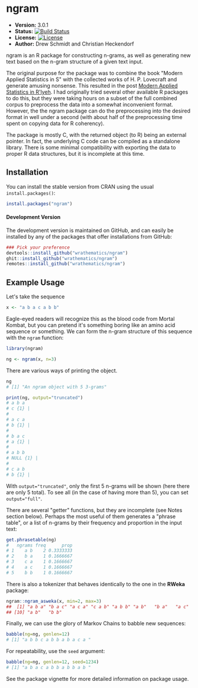 # ngram

* **Version:** 3.0.1
* **Status:** [![Build Status](https://travis-ci.org/wrathematics/ngram.png)](https://travis-ci.org/wrathematics/ngram)
* **License:** [![License](http://img.shields.io/badge/license-BSD%202--Clause-orange.svg?style=flat)](http://opensource.org/licenses/BSD-2-Clause)
* **Author:** Drew Schmidt and Christian Heckendorf


ngram is an R package for constructing n-grams, as well as generating 
new text based on the n-gram structure of a given text input.

The original purpose for the package was to combine the book
"Modern Applied Statistics in S" with the collected works of H. P.
Lovecraft and generate amusing nonsense.  This resulted in the post
[Modern Applied Statistics in R'lyeh](http://librestats.com/2014/07/01/modern-applied-statistics-in-rlyeh/).
I had originally tried several other available R packages to do this,
but they were taking hours on a subset of the full combined corpus 
to preprocess the data into a somewhat inconvenient format.  However,
the the ngram package can do the preprocessing into the desired
format in well under a second (with about half of the preprocessing
time spent on copying data for R coherency).

The package is mostly C, with the returned object (to R) being an
external pointer.  In fact, the underlying C code can be compiled
as a standalone library.  There is some minimal compatibility
with exporting the data to proper R data structures, but it is 
incomplete at this time.



## Installation

You can install the stable version from CRAN using the usual `install.packages()`:

```r
install.packages("ngram")
```

#### Development Version
The development version is maintained on GitHub, and can easily be installed by any of the packages that offer installations from GitHub:

```r
### Pick your preference
devtools::install_github("wrathematics/ngram")
ghit::install_github("wrathematics/ngram")
remotes::install_github("wrathematics/ngram")
```



## Example Usage

Let's take the sequence

```r
x <- "a b a c a b b"
```

Eagle-eyed readers will recognize this as the blood code from
Mortal Kombat, but you can pretend it's something boring like an 
amino acid sequence or something.  We can form the n-gram structure
of this sequence with the `ngram` function:

```r
library(ngram)

ng <- ngram(x, n=3)
```

There are various ways of printing the object.

```r
ng
# [1] "An ngram object with 5 3-grams"

print(ng, output="truncated")
# a b a 
# c {1} | 
# 
# a c a 
# b {1} | 
# 
# b a c 
# a {1} | 
# 
# a b b 
# NULL {1} | 
# 
# c a b 
# b {1} | 
```

With `output="truncated"`, only the first 5 n-grams will be shown
(here there are only 5 total).  To see all (in the case of having
more than 5), you can set `output="full"`.

There are several "getter" functions, but they are incomplete (see
Notes section below).  Perhaps the most useful of them generates a
"phrase table", or a list of n-grams by their frequency and
proportion in the input text:

```r
get.phrasetable(ng)
#   ngrams freq      prop
# 1    a b    2 0.3333333
# 2    b a    1 0.1666667
# 3    c a    1 0.1666667
# 4    a c    1 0.1666667
# 5    b b    1 0.1666667
```

There is also a tokenizer that behaves identically to the one in the **RWeka** package:

```r
ngram::ngram_asweka(x, min=2, max=3)
##  [1] "a b a" "b a c" "a c a" "c a b" "a b b" "a b"   "b a"   "a c"   "c a"  
## [10] "a b"   "b b"
```

Finally, we can use the glory of Markov Chains to babble new
sequences:

```r
babble(ng=ng, genlen=12)
# [1] "a b b c a b b a b a c a "
```

For repeatability, use the `seed` argument:

```r
babble(ng=ng, genlen=12, seed=1234)
# [1] "a b a c a b b a b b a b "
```

See the package vignette for more detailed information on package
usage.

